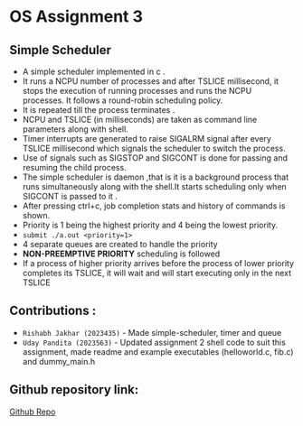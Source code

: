 # OS Assignment 3

## Simple Scheduler
 - A simple scheduler implemented in c .
 - It runs a NCPU number of processes and after TSLICE millisecond, it stops the execution of running  processes and runs the NCPU processes. It follows a round-robin scheduling policy.
- It is repeated till the process terminates .
- NCPU and TSLICE (in milliseconds) are taken as command line parameters along with shell.
- Timer interrupts are generated to raise SIGALRM signal after every TSLICE millisecond which signals the scheduler to switch the process.
- Use of signals such as SIGSTOP and SIGCONT is done for passing and resuming the child process.
- The simple scheduler is daemon ,that is it is a background process that runs simultaneously along with  the shell.It starts scheduling only when SIGCONT is passed to it  .
- After pressing ctrl+c, job completion stats and history of commands is shown.
- Priority is 1 being the highest priority and 4 being the lowest priority.
- `submit ./a.out <priority=1>`
- 4 separate queues are created to handle the priority
- **NON-PREEMPTIVE PRIORITY** scheduling is followed
- If a process of higher priority arrives before the process of lower priority completes its TSLICE, it will wait and will start executing only in the next TSLICE


## Contributions :
- `Rishabh Jakhar (2023435)` - Made simple-scheduler, timer and queue
- `Uday Pandita (2023563)` - Updated assignment 2 shell code to suit this assignment, made readme and example executables (helloworld.c, fib.c) and dummy_main.h

## Github repository link:

[Github Repo](https://github.com/Rishabh4Jakhar/SimpleScheduler)
